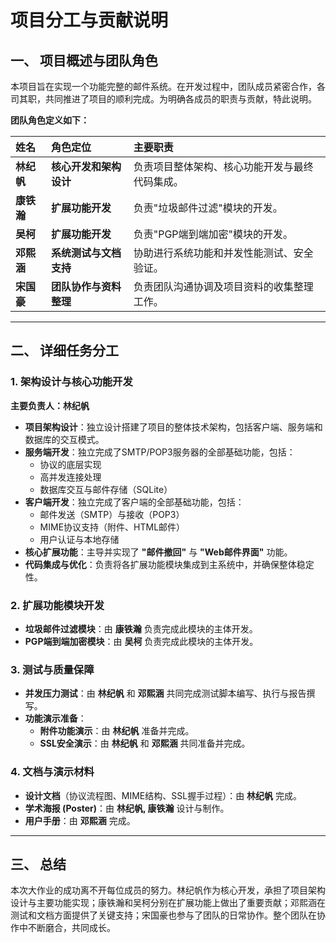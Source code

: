 # 项目分工与贡献说明

## 一、 项目概述与团队角色

本项目旨在实现一个功能完整的邮件系统。在开发过程中，团队成员紧密合作，各司其职，共同推进了项目的顺利完成。为明确各成员的职责与贡献，特此说明。

**团队角色定义如下：**

| 姓名       | 角色定位               | 主要职责                                       |
| :--------- | :--------------------- | :--------------------------------------------- |
| **林纪帆** | **核心开发和架构设计** | 负责项目整体架构、核心功能开发与最终代码集成。 |
| **康铁瀚** | **扩展功能开发**       | 负责"垃圾邮件过滤"模块的开发。                 |
| **吴柯**   | **扩展功能开发**       | 负责"PGP端到端加密"模块的开发。                |
| **邓熙涵** | **系统测试与文档支持** | 协助进行系统功能和并发性能测试、安全验证。     |
| **宋国豪** | **团队协作与资料整理** | 负责团队沟通协调及项目资料的收集整理工作。     |

---

## 二、 详细任务分工

### 1. 架构设计与核心功能开发

**主要负责人：林纪帆**

- **项目架构设计**：独立设计搭建了项目的整体技术架构，包括客户端、服务端和数据库的交互模式。
- **服务端开发**：独立完成了SMTP/POP3服务器的全部基础功能，包括：
    - 协议的底层实现
    - 高并发连接处理
    - 数据库交互与邮件存储（SQLite）
- **客户端开发**：独立完成了客户端的全部基础功能，包括：
    - 邮件发送（SMTP）与接收（POP3）
    - MIME协议支持（附件、HTML邮件）
    - 用户认证与本地存储
- **核心扩展功能**：主导并实现了 **"邮件撤回"** 与 **"Web邮件界面"** 功能。
- **代码集成与优化**：负责将各扩展功能模块集成到主系统中，并确保整体稳定性。

### 2. 扩展功能模块开发

- **垃圾邮件过滤模块**：由 **康铁瀚** 负责完成此模块的主体开发。
- **PGP端到端加密模块**：由 **吴柯** 负责完成此模块的主体开发。

### 3. 测试与质量保障

- **并发压力测试**：由 **林纪帆** 和 **邓熙涵** 共同完成测试脚本编写、执行与报告撰写。
- **功能演示准备**：
    - **附件功能演示**：由 **林纪帆** 准备并完成。
    - **SSL安全演示**：由 **林纪帆** 和 **邓熙涵** 共同准备并完成。

### 4. 文档与演示材料

- **设计文档**（协议流程图、MIME结构、SSL握手过程）：由 **林纪帆** 完成。
- **学术海报 (Poster)**：由 **林纪帆, 康铁瀚** 设计与制作。
- **用户手册**：由 **邓熙涵** 完成。

---

## 三、 总结

本次大作业的成功离不开每位成员的努力。林纪帆作为核心开发，承担了项目架构设计与主要功能实现；康铁瀚和吴柯分别在扩展功能上做出了重要贡献；邓熙涵在测试和文档方面提供了关键支持；宋国豪也参与了团队的日常协作。整个团队在协作中不断磨合，共同成长。 